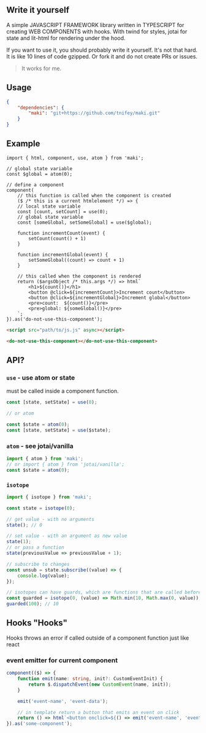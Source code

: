 ## Write it yourself

A simple JAVASCRIPT FRAMEWORK library written in TYPESCRIPT for creating WEB COMPONENTS with hooks.
With twind for styles, jotai for state and lit-html for rendering under the hood.

If you want to use it, you should probably write it yourself. It's not that hard.
It is like 10 lines of code gzipped. Or fork it and do not create PRs or issues.
> It works for me.

## Usage
```json
{
    "dependencies": {
        "maki": "git+https://github.com/tnifey/maki.git"
    }
}
```

## Example

```tsx
import { html, component, use, atom } from 'maki';

// global state variable
const $global = atom(0);

// define a component
component(
    // this function is called when the component is created
    ($ /* this is a current htmlelement */) => {
    // local state variable
    const [count, setCount] = use(0);
    // global state variable
    const [someGlobal, setSomeGlobal] = use($global);

    function incrementCount(event) {
        setCount(count() + 1)
    }

    function incrementGlobal(event) {
        setSomeGlobal((count) => count + 1)
    }

    // this called when the component is rendered
    return ($argsObject /* this.args */) => html`
        <h1>${count()}</h1>
        <button @click=${incrementCount}>Increment count</button>
        <button @click=${incrementGlobal}>Increment global</button>
        <pre>count:  ${count()}</pre>
        <pre>global: ${someGlobal()}</pre>
    `;
}).as('do-not-use-this-component');
```

```html
<script src="path/to/js.js" async></script>

<do-not-use-this-component></do-not-use-this-component>
```

## API?

### `use` - use atom or state
must be called inside a component function.

```ts
const [state, setState] = use(0);

// or atom

const $state = atom(0);
const [state, setState] = use($state);
```

### `atom` - see jotai/vanilla
```ts
import { atom } from 'maki';
// or import { atom } from 'jotai/vanilla';
const $state = atom(0);
```

### `isotope`
```typescript
import { isotope } from 'maki';

const state = isotope(0);

// get value - with no arguments
state(); // 0

// set value - with an argument as new value
state(1);
// or pass a function
state(previousValue => previousValue + 1);

// subscribe to changes
const unsub = state.subscribe((value) => {
    console.log(value);
});

// isotopes can have guards, which are functions that are called before setting the value and can modify it before it is set
const guarded = isotope(0, (value) => Math.min(10, Math.max(0, value)));
guarded(100); // 10
```

## Hooks "Hooks"
Hooks throws an error if called outside of a component function
just like react

### event emitter for current component

```ts
component(($) => {
    function emit(name: string, init?: CustomEventInit) {
        return $.dispatchEvent(new CustomEvent(name, init));
    }

    emit('event-name', 'event-data');

    // in template return a button that emits an event on click
    return () => html`<button onclick=${() => emit('event-name', 'event-data')}>Emit</button>`;
}).as('some-component');
```
